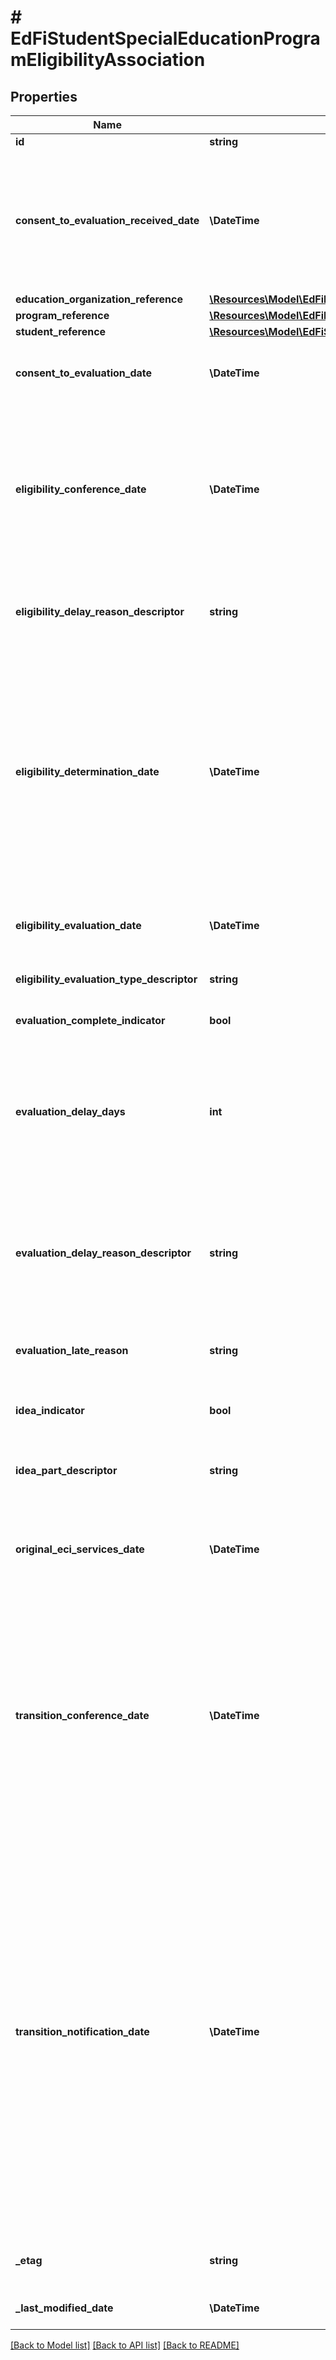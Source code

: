 # # EdFiStudentSpecialEducationProgramEligibilityAssociation

## Properties

Name | Type | Description | Notes
------------ | ------------- | ------------- | -------------
**id** | **string** |  | [optional]
**consent_to_evaluation_received_date** | **\DateTime** | Indicates the date on which the local education agency received written consent for the evaluation from the student&#39;s parent or guardian. This is the first day of the evaluation timeframe. |
**education_organization_reference** | [**\Resources\Model\EdFiEducationOrganizationReference**](EdFiEducationOrganizationReference.md) |  |
**program_reference** | [**\Resources\Model\EdFiProgramReference**](EdFiProgramReference.md) |  |
**student_reference** | [**\Resources\Model\EdFiStudentReference**](EdFiStudentReference.md) |  |
**consent_to_evaluation_date** | **\DateTime** | The date on which the student&#39;s parent gave a consent (Parent Consent Date). | [optional]
**eligibility_conference_date** | **\DateTime** | The month, day, and year when the eligibility conference is held between the parent(s)/guardian(s) and the educational organization responsible staff member(s) to review and make decision on special education related services eligibility. | [optional]
**eligibility_delay_reason_descriptor** | **string** | The reason why the eligibility determination was completed beyond the required timeframe. | [optional]
**eligibility_determination_date** | **\DateTime** | Indicates the month, day, and year the local education agency (LEA) held the admission, review, and dismissal committee meeting regarding the child&#39;s eligibility determination for special education and related services. An individualized education plan (IEP) would be developed and implemented for a child admitted into special education on this same date. | [optional]
**eligibility_evaluation_date** | **\DateTime** | Indicates the month, day, and year when the written individual evaluation report was completed. | [optional]
**eligibility_evaluation_type_descriptor** | **string** | Indicates if this is an initial evaluation or a reevaluation. | [optional]
**evaluation_complete_indicator** | **bool** | Indicates the evaluation completed status. | [optional]
**evaluation_delay_days** | **int** | Indicates the number of student absences, if any, beginning the first instructional day following the date on which the local education agency (LEA) received written parental or guardian consent for the evaluation. | [optional]
**evaluation_delay_reason_descriptor** | **string** | Refers to the justification as to why the evaluation report was completed beyond the state-established timeframe. This descriptor field will have allowed reasons as descriptor values. | [optional]
**evaluation_late_reason** | **string** | Refers to additional information for delay in doing the evaluation. | [optional]
**idea_indicator** | **bool** | Indicates whether or not the student was determined eligible as a result of an evaluation. | [optional]
**idea_part_descriptor** | **string** | Indicates if the evaluation is done under Part B IDEA or Part C IDEA. |
**original_eci_services_date** | **\DateTime** | The month, date, and year when an infant or toddler, from birth through age 2, began participating in the early childhood intervention (ECI) program. | [optional]
**transition_conference_date** | **\DateTime** | Indicates the month, day, and year when the transition conference was held (for a child receiving early childhood intervention (ECI) services) among the lead agency, the family, and the local education agency (LEA) where the child resides to discuss the child&#39;s potential eligibility for early childhood special education (ECSE) services. | [optional]
**transition_notification_date** | **\DateTime** | Indicates the month, day, and year the LEA Notification of Potentially Eligible for Special Education Services was sent by the early childhood intervention (ECI) contractor to the local education agency (LEA) to notify them that a child enrolled in ECI will shortly reach the age of eligibility for Part B services and the child is potentially eligible for services under Part B, early childhood special education (ECSE). The LEA Notification constitutes a referral to the LEA for an initial evaluation and eligibility determination of the child which the parent or guardian may opt out from the referral. | [optional]
**_etag** | **string** | A unique system-generated value that identifies the version of the resource. | [optional]
**_last_modified_date** | **\DateTime** | The date and time the resource was last modified. | [optional]

[[Back to Model list]](../../README.md#models) [[Back to API list]](../../README.md#endpoints) [[Back to README]](../../README.md)
